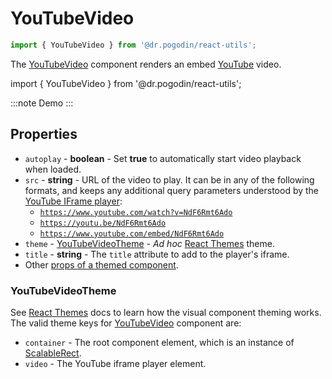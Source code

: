 # YouTubeVideo
```jsx
import { YouTubeVideo } from '@dr.pogodin/react-utils';
```
The [YouTubeVideo] component renders an embed [YouTube] video.

import { YouTubeVideo } from '@dr.pogodin/react-utils';

:::note Demo
<YouTubeVideo src="https://youtu.be/NdF6Rmt6Ado" />
:::

## Properties
- `autoplay` - **boolean** - Set **true** to automatically start video playback
  when loaded.
- `src` - **string** - URL of the video to play. It can be in any of
  the following formats, and keeps any additional query parameters understood
  by the [YouTube IFrame player](https://developers.google.com/youtube/iframe_api_reference):
  - [`https://www.youtube.com/watch?v=NdF6Rmt6Ado`](https://www.youtube.com/watch?v=NdF6Rmt6Ado)
  - [`https://youtu.be/NdF6Rmt6Ado`](https://youtu.be/NdF6Rmt6Ado)
  - [`https://www.youtube.com/embed/NdF6Rmt6Ado`](https://www.youtube.com/embed/NdF6Rmt6Ado)
- `theme` - [YouTubeVideoTheme] - _Ad hoc_ [React Themes] theme.
- `title` - **string** - The `title` attribute to add to the player's iframe.
- Other [props of a themed component](https://www.npmjs.com/package/@dr.pogodin/react-themes#themed-component-properties).

### YouTubeVideoTheme
See [React Themes] docs to learn how the visual component theming works.
The valid theme keys for [YouTubeVideo] component are:
- `container` - The root component element, which is an instance of
  [ScalableRect].
- `video` - The YouTube iframe player element.

[React Themes]: https://dr.pogodin.studio/docs/react-themes
[ScalableRect]: /docs/api/components/scalablerect
[YouTube]: https://www.youtube.com
[YouTubeVideo]: /docs/api/components/youtubevideo
[YouTubeVideoTheme]: #youtubevideotheme
